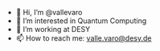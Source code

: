 - 👋 Hi, I’m @vallevaro
- 👀 I’m interested in Quantum Computing
- 🌱 I’m working at DESY
- 📫 How to reach me: valle.varo@desy.de

<!---
vallevaro/vallevaro is a ✨ special ✨ repository because its `README.md` (this file) appears on your GitHub profile.
You can click the Preview link to take a look at your changes.
--->
